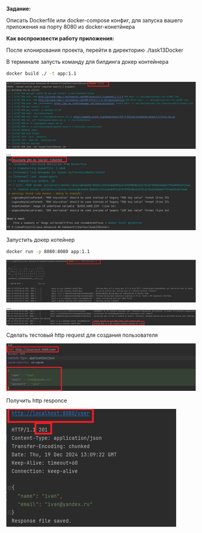 **Задание:**

Описать Dockerfile или docker-compose конфиг, для запуска вашего приложения на порту 8080 из docker-конетйнера

**Как воспроизвести работу приложения:**

После клонирования проекта, перейти в директорию ./task13Docker

В терминале запусть команду для билдинга докер контейнера

```bash
docker build ./ -t app:1.1
```
![](screenshots/1.jpg)
...
![](screenshots/2.jpg)

Запустить докер котейнер

```bash
docker run -p 8080:8080 app:1.1
```

![](screenshots/3.jpg)
...
![](screenshots/4.jpg)

Сделать тестовый http request для создания пользователя

![](screenshots/5.jpg)

Получить http responce

![](screenshots/6.jpg)
